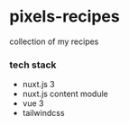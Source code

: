 # pixels-recipes

collection of my recipes 

### tech stack

- nuxt.js 3
- nuxt.js content module
- vue 3
- tailwindcss
